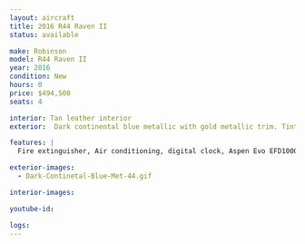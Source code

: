 ```yaml
---
layout: aircraft
title: 2016 R44 Raven II
status: available

make: Robinson
model: R44 Raven II
year: 2016
condition: New
hours: 0
price: $494,500
seats: 4

interior: Tan leather interior
exterior:  Dark continental blue metallic with gold metallic trim. Tinted windows.

features: |
  Fire extinguisher, Air conditioning, digital clock, Aspen Evo EFD1000H Pro/HSI, Garmin GTR225B com radio, Pilots Avionics console Garmin GTN635 GPS/com, Kannad 406 ELT, GPS Fleet tracker - Spidertracks S5, Garmin GMA350H panel, 4 Bose headsets and interface all seats, Extra corrosion protection, External power receptacle

exterior-images:
  - Dark-Continetal-Blue-Met-44.gif

interior-images:

youtube-id:

logs:
---
```

